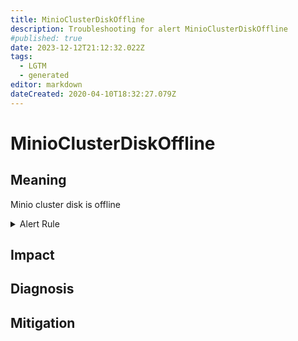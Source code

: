 ```yaml
---
title: MinioClusterDiskOffline
description: Troubleshooting for alert MinioClusterDiskOffline
#published: true
date: 2023-12-12T21:12:32.022Z
tags: 
  - LGTM
  - generated
editor: markdown
dateCreated: 2020-04-10T18:32:27.079Z
---
```


# MinioClusterDiskOffline

## Meaning
[//]: # "Short paragraph that explains what the alert means"
Minio cluster disk is offline

<details>
  <summary>Alert Rule</summary>

{{% rule "minio/minio-internal.yml" "MinioClusterDiskOffline" %}}

{{% comment %}}

```yaml
alert: MinioClusterDiskOffline
expr: minio_cluster_drive_offline_total > 0
for: 0m
labels:
    severity: critical
annotations:
    summary: Minio cluster disk offline (instance {{ $labels.instance }})
    description: |-
        Minio cluster disk is offline
          VALUE = {{ $value }}
          LABELS = {{ $labels }}
    runbook: https://github.com/srerun/prometheus-alerts/blob/main/content/runbooks/minio-internal/MinioClusterDiskOffline.md

```

{{% /comment %}}

</details>


## Impact
[//]: # "What could / will happen if the alert is not addressed"



## Diagnosis
[//]: # "Steps to take to identify the cause of the problem"



## Mitigation
[//]: # "The steps necessary to resolve the alert"
